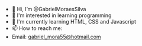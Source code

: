 - 👋 Hi, I’m @GabrielMoraesSilva
- 👀 I'm interested in learning programming
- 🌱 I'm currently learning HTML, CSS and Javascript
- 📫 How to reach me:
- Email: gabriel_mora55@hotmail.com
